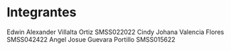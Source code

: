 # Integrantes
Edwin Alexander Villalta Ortiz SMSS022022
Cindy Johana Valencia Flores SMSS042422
Angel Josue Guevara Portillo SMSS015622
